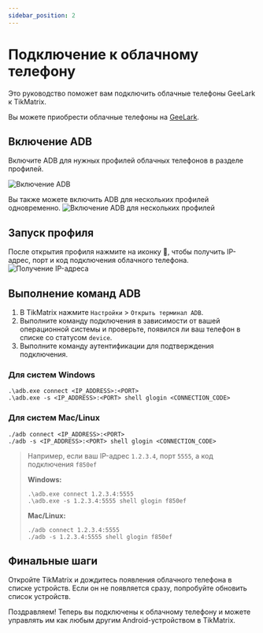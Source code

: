 ```yaml
---
sidebar_position: 2
---
```


# Подключение к облачному телефону

Это руководство поможет вам подключить облачные телефоны GeeLark к TikMatrix.

Вы можете приобрести облачные телефоны на [GeeLark](https://www.geelark.cn?invite_code=XHY6a8).

## Включение ADB

Включите ADB для нужных профилей облачных телефонов в разделе профилей.

![Включение ADB](https://help.geelark.com/image/https%3A%2F%2Fprod-files-secure.s3.us-west-2.amazonaws.com%2Fc87f1a52-907a-43da-882f-20d15212509c%2Fd55a7afd-f1b0-4b73-9a41-097b767c7c04%2Fimage.webp?table=block&id=1600be7d-9e41-80d8-bb0e-d66fee7b0634&spaceId=c87f1a52-907a-43da-882f-20d15212509c&width=1420&userId=&cache=v2)

Вы также можете включить ADB для нескольких профилей одновременно.
![Включение ADB для нескольких профилей](https://help.geelark.com/image/https%3A%2F%2Fprod-files-secure.s3.us-west-2.amazonaws.com%2Fc87f1a52-907a-43da-882f-20d15212509c%2Fc8ce9814-5ecb-4820-890d-fb0283f98828%2Fimage.webp?table=block&id=1600be7d-9e41-8019-a481-fc7436633b1c&spaceId=c87f1a52-907a-43da-882f-20d15212509c&width=1420&userId=&cache=v2)

## Запуск профиля

После открытия профиля нажмите на иконку 🔗, чтобы получить IP-адрес, порт и код подключения облачного телефона.
![Получение IP-адреса](https://help.geelark.com/image/https%3A%2F%2Fwww.geelark.com%2Fwp-content%2Fuploads%2F2024%2F08%2FAD_4nXe0yAiN8hsHzSuWrpwjU0TB51QP46iZ3U8KUI_1RmegLuQNz4Odzd0Y3mSGYrdsWVQ8pGfj_Rk_roMqqk9C_6zB6eW8RaGL-K_b8L0DyipS2hJAAULCl-K_s3vFbrU4p42lQMX-ggeonq9-Ep5nfBIJvo.webp?table=block&id=1600be7d-9e41-8068-8714-ff1a70fffb58&spaceId=c87f1a52-907a-43da-882f-20d15212509c&width=1400&userId=&cache=v2)

## Выполнение команд ADB

1. В TikMatrix нажмите `Настройки` > `Открыть терминал ADB`.
2. Выполните команду подключения в зависимости от вашей операционной системы и проверьте, появился ли ваш телефон в списке со статусом `device`.
3. Выполните команду аутентификации для подтверждения подключения.

### Для систем Windows

```shell
.\adb.exe connect <IP_ADDRESS>:<PORT>
.\adb.exe -s <IP_ADDRESS>:<PORT> shell glogin <CONNECTION_CODE>
```

### Для систем Mac/Linux

```shell
./adb connect <IP_ADDRESS>:<PORT>
./adb -s <IP_ADDRESS>:<PORT> shell glogin <CONNECTION_CODE>
```

> Например, если ваш IP-адрес `1.2.3.4`, порт `5555`, а код подключения `f850ef`
>
> **Windows:**
>
> ```shell
> .\adb.exe connect 1.2.3.4:5555
> .\adb.exe -s 1.2.3.4:5555 shell glogin f850ef
> ```
>
> **Mac/Linux:**
>
> ```shell
> ./adb connect 1.2.3.4:5555
> ./adb -s 1.2.3.4:5555 shell glogin f850ef
> ```

## Финальные шаги

Откройте TikMatrix и дождитесь появления облачного телефона в списке устройств. Если он не появляется сразу, попробуйте обновить список устройств.

Поздравляем! Теперь вы подключены к облачному телефону и можете управлять им как любым другим Android-устройством в TikMatrix.
